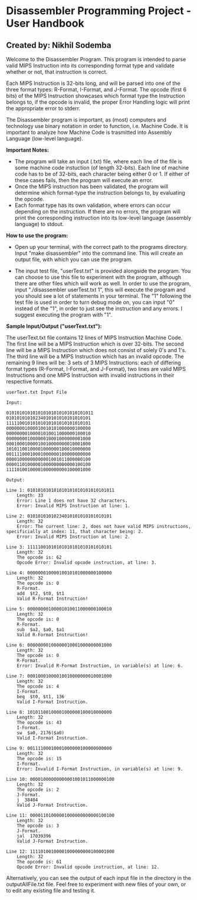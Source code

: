# Disassembler Programming Project - User Handbook

## Created by: Nikhil Sodemba

Welcome to the Disassembler Program. This program is intended to parse valid MIPS Instruction into its corresponding format type and validate whether or not, that instruction is correct.

Each MIPS Instruction is 32-bits long, and will be parsed into one of the three format types: R-Format, I-Format, and J-Format. The opcode (first 6 bits) of the MIPS Instruction showcases which format type the Instruction belongs to, if the opcode is invalid, the proper Error Handling logic will print the appropriate error to stderr.

The Disassembler program is important, as (most) computers and technology use binary notation in order to function, i.e. Machine Code. It is important to analyze how Machine Code is trasmitted into Assembly Language (low-level language).

**Important Notes:**

- The program will take an input (.txt) file, where each line of the file is some machine code instuction (of length 32-bits). Each line of machine code has to be of 32-bits, each character being either 0 or 1. If either of these cases fails, then the program will execute an error.
- Once the MIPS instruction has been validated, the program will determine which format-type the instruction belongs to, by evaluating the opcode.
- Each format type has its own validation, where errors can occur depending on the instruction. If there are no errors, the program will print the corresponding instruction into its low-level language (assembly language) to stdout.

**How to use the program:**

- Open up your terminal, with the correct path to the programs directory. Input "make disassembler" into the command line. This will create an output file, with which you can use the program.

- The input test file, "userTest.txt" is provided alongside the program. You can choose to use this file to experiment with the program, although there are other files which will work as well. In order to use the program, input "./disassembler userTest.txt 1", this will execute the program and you should see a lot of statements in your terminal. The "1" following the test file is used in order to turn debug mode on, you can input "0" instead of the "1", in order to just see the instruction and any errors. I suggest executing the program with "1".

**Sample Input/Output ("userText.txt"):**

The userText.txt file contains 12 lines of MIPS Instruction Machine Code. The first line will be a MIPS Instruction which is over 32-bits. The second line will be a MIPS Instruction which does not consist of solely 0's and 1's. The third line will be a MIPS Instruction which has an invalid opcode. The remaining 9 lines will be: 3 sets of 3 MIPS Instructions: each of differing format types (R-Format, I-Format, and J-Format), two lines are valid MIPS Instructions and one MIPS Instruction with invalid instructions in their respective formats.

    userText.txt Input File

    Input: 

    010101010101010101010101010101011
    01010101010234010101010101010101
    11111001010101010101010101010101
    00000001000010010101000000100000
    00000000100001010011000000100010
    00000000100000010001000000001000
    00010001000010010000000010001000
    10101100100001000000100010000000
    00111100010001000000100000000000
    00001000000000001001011000000100
    00001101000001000000000000100100
    11110100100001000000000100001000

    Output:

    Line 1: 010101010101010101010101010101011
        Length: 33
        Error: Line 1 does not have 32 characters.
        Error: Invalid MIPS Instruction at line: 1.

    Line 2: 01010101010234010101010101010101
        Length: 32
        Error: The current line: 2, does not have valid MIPS instructions, specificially at index: 11, that character being: 2.
        Error: Invalid MIPS Instruction at line: 2.

    Line 3: 11111001010101010101010101010101
        Length: 32
        The opcode is: 62
        Opcode Error: Invalid opcode instruction, at line: 3.

    Line 4: 00000001000010010101000000100000
        Length: 32
        The opcode is: 0
        R-Format.
        add  $t2, $t0, $t1
        Valid R-Format Instruction!

    Line 5: 00000000100001010011000000100010
        Length: 32
        The opcode is: 0
        R-Format.
        sub  $a2, $a0, $a1
        Valid R-Format Instruction!

    Line 6: 00000000100000010001000000001000
        Length: 32
        The opcode is: 0
        R-Format.
        Error: Invalid R-Format Instruction, in variable(s) at line: 6.

    Line 7: 00010001000010010000000010001000
        Length: 32
        The opcode is: 4
        I-Format.
        beq  $t0, $t1, 136
        Valid I-Format Instruction.

    Line 8: 10101100100001000000100010000000
        Length: 32
        The opcode is: 43
        I-Format.
        sw  $a0, 2176($a0)
        Valid I-Format Instruction.

    Line 9: 00111100010001000000100000000000
        Length: 32
        The opcode is: 15
        I-Format.
        Error: Invalid I-Format Instruction, in variable(s) at line: 9.

    Line 10: 00001000000000001001011000000100
        Length: 32
        The opcode is: 2
        J-Format.
        j  38404
        Valid J-Format Instruction.

    Line 11: 00001101000001000000000000100100
        Length: 32
        The opcode is: 3
        J-Format.
        jal  17039396
        Valid J-Format Instruction.

    Line 12: 11110100100001000000000100001000
        Length: 32
        The opcode is: 61
        Opcode Error: Invalid opcode instruction, at line: 12.

Alternatively, you can see the output of each input file in the directory in the outputAllFile.txt file. Feel free to experiment with new files of your own, or to edit any existing file and testing it.
